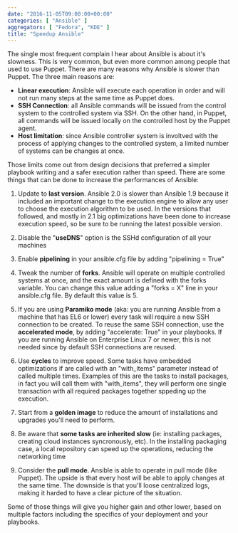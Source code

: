 ```yaml
---
date: "2016-11-05T09:00:00+00:00"
categories: [ "Ansible" ]
aggregators: [ "Fedora", "KDE" ]
title: "Speedup Ansible"
---
```

The single most frequent complain I hear about Ansible is about it's slowness.
This is very common, but even more common among people that used to use Puppet.
There are many reasons why Ansible is slower than Puppet.
The three main reasons are:

* **Linear execution**: Ansible will execute each operation in order and will not run many steps at the same time as Puppet does.
* **SSH Connection**: all Ansible commands will be issued from the control system to the controlled system via SSH. On the other hand, in Puppet, all commands will be issued locally on the controlled host by the Puppet agent.
* **Host limitation**: since Ansible controller system is involtved with the process of applying changes to the controlled system, a limited number of systems can be changes at once.

Those limits come out from design decisions that preferred a simpler playbook writing and a safer execution rather than speed.
There are some things that can be done to increase the performances of Ansible:

1. Update to **last version**. Ansible 2.0 is slower than Ansible 1.9 because it included an important change to the execution engine to allow any user to choose the execution algorithm to be used. In the versions that followed, and mostly in 2.1 big optimizations have been done to increase execution speed, so be sure to be running the latest possible version.

2. Disable the "**useDNS**" option is the SSHd configuration of all your machines

3. Enable **pipelining** in your ansible.cfg file by adding "pipelining = True"

4. Tweak the number of **forks**. Ansible will operate on multiple controlled systems at once, and the exact amount is defined with the forks variable. You can change this value adding a "forks = X" line in your ansible.cfg file. By default this value is 5.

5. If you are using **Paramiko mode** (aka: you are running Ansible from a machine that has EL6 or lower) every task will require a new SSH connection to be created. To reuse the same SSH connection, use the **accelerated mode**, by adding "accelerate: True" in your playbooks. If you are running Ansible on Enterprise Linux 7 or newer, this is not needed since by default SSH connections are reused.

6. Use **cycles** to improve speed. Some tasks have embedded optimizations if are called with an "with_items" parameter instead of called multiple times. Examples of this are the tasks to install packages, in fact you will call them with "with_items", they will perform one single transaction with all required packages together sppeding up the execution.

7. Start from a **golden image** to reduce the amount of installations and upgrades you'll need to perform.

8. Be aware that **some tasks are inherited slow** (ie: installing packages, creating cloud instances syncronously, etc). In the installing packaging case, a local repository can speed up the operations, reducing the networking time

9. Consider the **pull mode**. Ansible is able to operate in pull mode (like Puppet). The upside is that every host will be able to apply changes at the same time. The downside is that you'll loose centralized logs, making it harded to have a clear picture of the situation.

Some of those things will give you higher gain and other lower, based on multiple factors including the specifics of your deployment and your playbooks.
